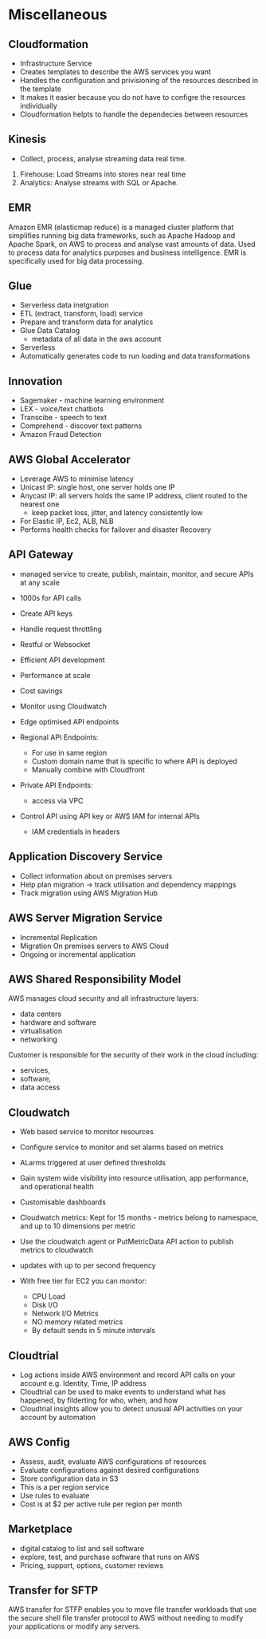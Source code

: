 # Miscellaneous

## Cloudformation

- Infrastructure Service
- Creates templates to describe the AWS services you want
- Handles the configuration and privisioning of the resources described in the template
- It makes it easier because you do not have to configre the resources individually
- Cloudformation helpts to handle the dependecies between resources
  
## Kinesis 

- Collect, process, analyse streaming data real time. 

1. Firehouse: Load Streams into stores near real time
2. Analytics: Analyse streams with SQL or Apache.

## EMR

Amazon EMR (elasticmap reduce) is a managed cluster platform that simplifies running big data frameworks, such as Apache Hadoop and Apache Spark, on AWS to process and analyse vast amounts of data. Used to process data for analytics purposes and business intelligence. EMR is specifically used for big data processing.
## Glue

- Serverless data inetgration
- ETL (extract, transform, load) service
- Prepare and transform data for analytics
- Glue Data Catalog
  - metadata of all data in the aws account
- Serverless
- Automatically generates code to run loading and data transformations

## Innovation

- Sagemaker - machine learning environment
- LEX - voice/text chatbots
- Transcibe - speech to text
- Comprehend - discover text patterns
- Amazon Fraud Detection
## AWS Global Accelerator 

- Leverage AWS to minimise latency
- Unicast IP: single host, one server holds one IP
- Anycast IP: all servers holds the same IP address, client routed to the nearest one
  - keep packet loss, jitter, and latency consistently low
- For Elastic IP, Ec2, ALB, NLB
- Performs health checks for failover and disaster Recovery

## API Gateway

- managed service to create, publish, maintain, monitor, and secure APIs at any scale
- 1000s for API calls
- Create API keys
- Handle request throttling
- Restful or Websocket
- Efficient API development
- Performance at scale
- Cost savings
- Monitor using Cloudwatch
- Edge optimised API endpoints
- Regional API Endpoints:
  - For use in same region
  - Custom domain name that is specific to where API is deployed
  - Manually combine with Cloudfront
- Private API Endpoints:
  - access via VPC

- Control API using API key or AWS IAM for internal APIs
  - IAM credentials in headers

## Application Discovery Service

- Collect information about on premises servers
- Help plan migration -> track utilisation and dependency mappings
- Track migration using AWS Migration Hub

## AWS Server Migration Service

- Incremental Replication
- Migration On premises servers to AWS Cloud
- Ongoing or incremental application

## AWS Shared Responsibility Model

AWS manages cloud security and all infrastructure layers:
- data centers
- hardware and software
- virtualisation
- networking

Customer is responsible for the security of their work in the cloud including:
- services,
- software,
- data access

## Cloudwatch

- Web based service to monitor resources
- Configure service to monitor and set alarms based on metrics

- ALarms triggered at user defined thresholds
- Gain system wide visibility into resource utilisation, app performance, and operational health
- Customisable dashboards
- Cloudwatch metrics: Kept for 15 months - metrics belong to namespace, and up to 10 dimensions per metric
- Use the cloudwatch agent or PutMetricData API action to publish metrics to cloudwatch
- updates with up to per second frequency
- With free tier for EC2 you can monitor:
  - CPU Load
  - Disk I/O
  - Network I/O Metrics
  - NO memory related metrics
  - By default sends in 5 minute intervals

## Cloudtrial

- Log actions inside AWS environment and record API calls on your account e.g. Identity, Time, IP address
- Cloudtrial can be used to make events to understand what has happened, by filderting for who, when, and how
- Cloudtrial insights allow you to detect unusual API activities on your account by automation

## AWS Config

- Assess, audit, evaluate AWS configurations of resources
- Evaluate configurations against desired configurations
- Store configuration data in S3
- This is a per region service
- Use rules to evaluate
- Cost is at $2 per active rule per region per month

## Marketplace

- digital catalog to list and sell software
- explore, test, and purchase software that runs on AWS
- Pricing, support, options, customer reviews

## Transfer for SFTP

AWS transfer for STFP enables you to move file transfer workloads that use the secure shell file transfer protocol to AWS without needing to modify your applications or modify any servers.